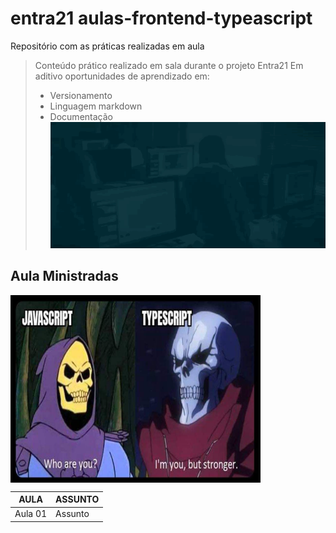 # entra21 aulas-frontend-typeascript
Repositório com as práticas realizadas em aula 

> Conteúdo prático realizado em sala durante o projeto Entra21
> Em aditivo oportunidades de aprendizado em:
> - Versionamento
> - Linguagem markdown
> - Documentação
![Gif Entra21](/entra21.gif)
## Aula Ministradas

<a href='#'><img align='center' src='./giphy.gif' width='400 ' height='300' /></a>

| AULA | ASSUNTO |
|------|---------|
|Aula 01 | Assunto